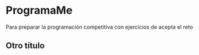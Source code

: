 # ProgramaMe
Para preparar la programación competitiva con ejercicios de acepta el reto

## Otro título
